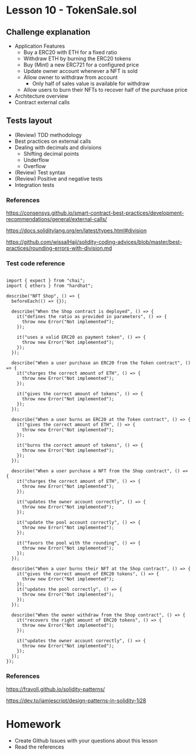 # Lesson 10 - TokenSale.sol
## Challenge explanation
* Application Features
  * Buy a ERC20 with ETH for a fixed ratio
  * Withdraw ETH by burning the ERC20 tokens
  * Buy (Mint) a new ERC721 for a configured price
  * Update owner account whenever a NFT is sold
  * Allow owner to withdraw from account
    * Only half of sales value is available for withdraw
  * Allow users to burn their NFTs to recover half of the purchase price
* Architecture overview
* Contract external calls
## Tests layout
* (Review) TDD methodology
* Best practices on external calls
* Dealing with decimals and divisions
  * Shifting decimal points
  * Underflow
  * Overflow
* (Review) Test syntax
* (Review) Positive and negative tests
* Integration tests
### References
https://consensys.github.io/smart-contract-best-practices/development-recommendations/general/external-calls/

https://docs.soliditylang.org/en/latest/types.html#division

https://github.com/wissalHaji/solidity-coding-advices/blob/master/best-practices/rounding-errors-with-division.md
### Test code reference
<pre><code>
import { expect } from "chai";
import { ethers } from "hardhat";

describe("NFT Shop", () => {
  beforeEach(() => {});

  describe("When the Shop contract is deployed", () => {
    it("defines the ratio as provided in parameters", () => {
      throw new Error("Not implemented");
    });

    it("uses a valid ERC20 as payment token", () => {
      throw new Error("Not implemented");
    });
  });

  describe("When a user purchase an ERC20 from the Token contract", () => {
    it("charges the correct amount of ETH", () => {
      throw new Error("Not implemented");
    });

    it("gives the correct amount of tokens", () => {
      throw new Error("Not implemented");
    });
  });

  describe("When a user burns an ERC20 at the Token contract", () => {
    it("gives the correct amount of ETH", () => {
      throw new Error("Not implemented");
    });

    it("burns the correct amount of tokens", () => {
      throw new Error("Not implemented");
    });
  });

  describe("When a user purchase a NFT from the Shop contract", () => {
    it("charges the correct amount of ETH", () => {
      throw new Error("Not implemented");
    });

    it("updates the owner account correctly", () => {
      throw new Error("Not implemented");
    });

    it("update the pool account correctly", () => {
      throw new Error("Not implemented");
    });

    it("favors the pool with the rounding", () => {
      throw new Error("Not implemented");
    });
  });

  describe("When a user burns their NFT at the Shop contract", () => {
    it("gives the correct amount of ERC20 tokens", () => {
      throw new Error("Not implemented");
    });
    it("updates the pool correctly", () => {
      throw new Error("Not implemented");
    });
  });

  describe("When the owner withdraw from the Shop contract", () => {
    it("recovers the right amount of ERC20 tokens", () => {
      throw new Error("Not implemented");
    });

    it("updates the owner account correctly", () => {
      throw new Error("Not implemented");
    });
  });
});
</code></pre>
### References
https://fravoll.github.io/solidity-patterns/

https://dev.to/jamiescript/design-patterns-in-solidity-1i28

# Homework
* Create Github Issues with your questions about this lesson
* Read the references